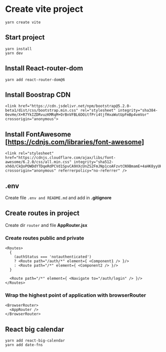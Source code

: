 # Create vite project
```
yarn create vite
```

## Start project
```
yarn install
yarn dev
```

## Install React-router-dom
```
yarn add react-router-dom@6
```

## Install Boostrap CDN
```
<link href="https://cdn.jsdelivr.net/npm/bootstrap@5.2.0-beta1/dist/css/bootstrap.min.css" rel="stylesheet" integrity="sha384-0evHe/X+R7YkIZDRvuzKMRqM+OrBnVFBL6DOitfPri4tjfHxaWutUpFmBp4vmVor" crossorigin="anonymous">
```

## Install FontAwesome [https://cdnjs.com/libraries/font-awesome]
```
<link rel="stylesheet" href="https://cdnjs.cloudflare.com/ajax/libs/font-awesome/6.2.0/css/all.min.css" integrity="sha512-xh6O/CkQoPOWDdYTDqeRdPCVd1SpvCA9XXcUnZS2FmJNp1coAFzvtCN9BmamE+4aHK8yyUHUSCcJHgXloTyT2A==" crossorigin="anonymous" referrerpolicy="no-referrer" />
```

## __.env__
Create file ```.env and README.md``` and add in __.gitignore__

## Create routes in project
Create dir ```router``` and file __AppRouter.jsx__

### Create routes public and private
```
<Routes>
  {
    (authStatus === 'notauthenticated')
    ? <Route path="/auth/*" element={ <Component1 /> }/>
    : <Route path="/*" element={ <Component2 /> }/>
  }
  
  <Route path="/*" element={ <Navigate to="/auth/login" /> }/>
</Routes>
```

### Wrap the highest point of application with browserRouter
```
<BrowserRouter>
  <AppRouter />
</BrowserRouter>
```

## React big calendar
```
yarn add react-big-calendar
yarn add date-fns
```
